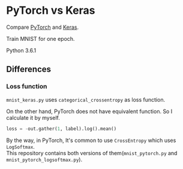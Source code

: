 # PyTorch vs Keras

Compare [PyTorch](http://pytorch.org/) and [Keras](https://keras.io/).

Train MNIST for one epoch.

Python 3.6.1

## Differences

### Loss function
`mnist_keras.py` uses `categorical_crossentropy` as loss function.

On the other hand, PyTorch does not have equivalent function. So I calculate it by myself.

```python
loss = -out.gather(1, label).log().mean()
```

By the way, in PyTorch, It's common to use `CrossEntropy` which uses `LogSoftmax`.  
This repository contains both versions of them(`mnist_pytorch.py` and `mnist_pytorch_logsoftmax.py`).
